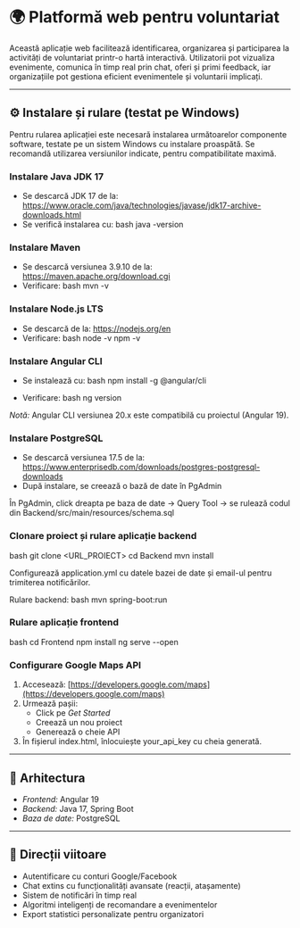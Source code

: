 # 🌍 Platformă web pentru voluntariat

Această aplicație web facilitează identificarea, organizarea și participarea la activități de voluntariat printr-o hartă interactivă. Utilizatorii pot vizualiza evenimente, comunica în timp real prin chat, oferi și primi feedback, iar organizațiile pot gestiona eficient evenimentele și voluntarii implicați.

---

## ⚙️ Instalare și rulare (testat pe Windows)

Pentru rularea aplicației este necesară instalarea următoarelor componente software, testate pe un sistem Windows cu instalare proaspătă. Se recomandă utilizarea versiunilor indicate, pentru compatibilitate maximă.

### Instalare Java JDK 17

- Se descarcă JDK 17 de la: https://www.oracle.com/java/technologies/javase/jdk17-archive-downloads.html
- Se verifică instalarea cu:
  bash
  java -version
  

### Instalare Maven

- Se descarcă versiunea 3.9.10 de la: https://maven.apache.org/download.cgi
- Verificare:
  bash
  mvn -v
  

### Instalare Node.js LTS

- Se descarcă de la: https://nodejs.org/en
- Verificare:
  bash
  node -v
  npm -v
  

### Instalare Angular CLI

- Se instalează cu:
  bash
  npm install -g @angular/cli
  
- Verificare:
  bash
  ng version
  

*Notă:* Angular CLI versiunea 20.x este compatibilă cu proiectul (Angular 19).

### Instalare PostgreSQL

- Se descarcă versiunea 17.5 de la: https://www.enterprisedb.com/downloads/postgres-postgresql-downloads
- După instalare, se creează o bază de date în PgAdmin

În PgAdmin, click dreapta pe baza de date → Query Tool → se rulează codul din Backend/src/main/resources/schema.sql 

### Clonare proiect și rulare aplicație backend

bash
git clone <URL_PROIECT>
cd Backend
mvn install


Configurează application.yml cu datele bazei de date și email-ul pentru trimiterea notificărilor.

Rulare backend:
bash
mvn spring-boot:run


### Rulare aplicație frontend

bash
cd Frontend
npm install
ng serve --open


### Configurare Google Maps API

1. Accesează: [https://developers.google.com/maps](https://developers.google.com/maps)
2. Urmează pașii:
   - Click pe *Get Started*
   - Creează un nou proiect
   - Generează o cheie API
3. În fișierul index.html, înlocuiește your_api_key cu cheia generată.


---

## 🧱 Arhitectura

- *Frontend:* Angular 19
- *Backend:* Java 17, Spring Boot
- *Baza de date:* PostgreSQL

---

## 🚀 Direcții viitoare

- Autentificare cu conturi Google/Facebook
- Chat extins cu funcționalități avansate (reacții, atașamente)
- Sistem de notificări în timp real
- Algoritmi inteligenți de recomandare a evenimentelor
- Export statistici personalizate pentru organizatori

